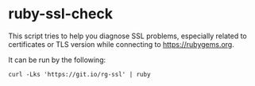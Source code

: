 # ruby-ssl-check

This script tries to help you diagnose SSL problems, especially related to certificates or TLS version while connecting to https://rubygems.org.

It can be run by the following:
```
curl -Lks 'https://git.io/rg-ssl' | ruby
```
